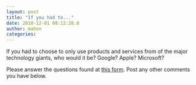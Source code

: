 ```yaml
---
layout: post
title: "If you had to..."
date: 2010-12-01 08:12:28.0
author: mahon
categories: 
---
```

If you had to choose to only use products and services from of the major technology giants, who would it be? Google? Apple? Microsoft?

Please answer the questions found at <a href="http://oran.gs/02E">this form</a>. Post any other comments you have below.
